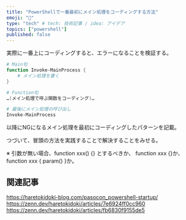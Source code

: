 ```yaml
---
title: "PowerShellで一番最初にメイン処理をコーディングする方法"
emoji: "👋"
type: "tech" # tech: 技術記事 / idea: アイデア
topics: ["powershell"]
published: false
---
```


実際に一番上にコーディングすると、エラーになることを検証する。

```powershell
# Main句
function Invoke-MainProcess {
    # メイン処理を書く
}

# Function句
…(メイン処理で呼ぶ関数をコーディング)…

# 最後にメイン処理の呼び出し
Invoke-MainProcess
```

以降にNGになるメイン処理を最初にコーディングしたパターンを記載。

つづいて、冒頭の方法を実践することで解決することをみせる。

※ 引数が無い場合、function xxx() {} とするべきか、
function xxx {}か、
function xxx { param() }か。

## 関連記事

https://haretokidoki-blog.com/pasocon_powershell-startup/
https://zenn.dev/haretokidoki/articles/7e6924ff0cc960
https://zenn.dev/haretokidoki/articles/fb6830f9155de5
